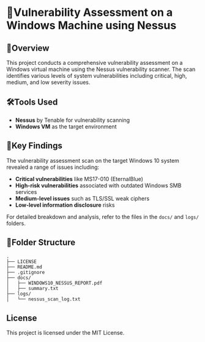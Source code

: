 # 🚨Vulnerability Assessment on a Windows Machine using Nessus

## 📖Overview
This project conducts a comprehensive vulnerability assessment on a Windows virtual machine using the Nessus vulnerability scanner. The scan identifies various levels of system vulnerabilities including critical, high, medium, and low severity issues.

## 🛠️Tools Used
- **Nessus** by Tenable for vulnerability scanning
- **Windows VM** as the target environment

## 🔑Key Findings
The vulnerability assessment scan on the target Windows 10 system revealed a range of issues including:
- **Critical vulnerabilities** like MS17-010 (EternalBlue)
- **High-risk vulnerabilities** associated with outdated Windows SMB services
- **Medium-level issues** such as TLS/SSL weak ciphers
- **Low-level information disclosure** risks

For detailed breakdown and analysis, refer to the files in the `docs/` and `logs/` folders.

## 📁Folder Structure
```
.
├── LICENSE
├── README.md
├── .gitignore
├── docs/
│   ├── WINDOWS10_NESSUS_REPORT.pdf
│   ├── summary.txt
├── logs/
│   └── nessus_scan_log.txt
```

## License
This project is licensed under the MIT License.
